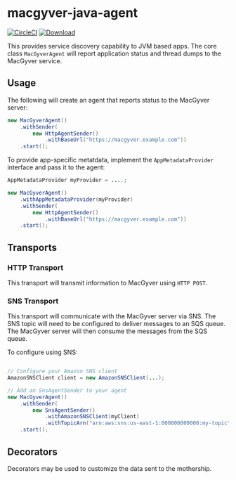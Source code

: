 # macgyver-java-agent

[![CircleCI](https://circleci.com/gh/LendingClub/macgyver-java-agent.svg?style=svg)](https://circleci.com/gh/LendingClub/macgyver-java-agent)
 [ ![Download](https://api.bintray.com/packages/robschoening/io-macgyver/macgyver-java-agent/images/download.svg) ](https://bintray.com/robschoening/io-macgyver/macgyver-java-agent/_latestVersion)

This provides service discovery capability to JVM based apps.  The core class ```MacGyverAgent``` will report
application status and thread dumps to the MacGyver service.


## Usage

The following will create an agent that reports status to the MacGyver server:

```java
new MacGyverAgent()
    .withSender(
        new HttpAgentSender()
            .withBaseUrl("https://macgyver.example.com"))
    .start();
```

To provide app-specific metatdata, implement the ```AppMetadataProvider``` interface and pass it to the agent:

```java
AppMetadataProvider myProvider = ....;

new MacGyverAgent()
    .withAppMetadataProvider(myProvider)
    .withSender(
        new HttpAgentSender()
            .withBaseUrl("https://macgyver.example.com"))
    .start();
```



## Transports

### HTTP  Transport

This transport will transmit information to MacGyver using ```HTTP POST```.


### SNS Transport

This transport will communicate with the MacGyver server via SNS.  The SNS topic will need to be configured to deliver messages to an SQS queue.
The MacGyver server will then consume the messages from the SQS queue.

To configure using SNS:

```java

// Configure your Amazon SNS client
AmazonSNSClient client = new AmazonSNSClient(...);

// Add an SnsAgentSender to your agent
new MacGyverAgent()
    .withSender(
        new SnsAgentSender()
            .withAmazonSNSClient(myClient)
            .withTopicArn("arn:aws:sns:us-east-1:000000000000:my-topic")))
    .start();
```

## Decorators

Decorators may be used to customize the data sent to the mothership.